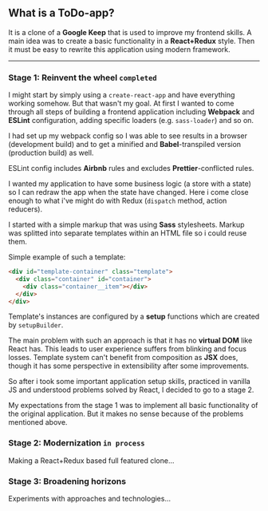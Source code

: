 ## What is a ToDo-app?

It is a clone of a **Google Keep** that is used to improve my frontend skills.
A main idea was to create a basic functionality in a **React+Redux** style.
Then it must be easy to rewrite this application using modern framework.

---

### Stage 1: Reinvent the wheel `completed`

I might start by simply using a `create-react-app` and have everything working somehow.
But that wasn't my goal.
At first I wanted to come through all steps of building a frontend application including **Webpack** and **ESLint** configuration, adding specific loaders (e.g. `sass-loader`) and so on.

I had set up my webpack config so I was able to see results in a browser (development build) and to get a minified and **Babel**-transpiled version (production build) as well.

ESLint config includes **Airbnb** rules and excludes **Prettier**-conflicted rules.

I wanted my application to have some business logic (a store with a state) so I can redraw the app when the state have changed.
Here i come close enough to what i've might do with Redux (`dispatch` method, action reducers).

I started with a simple markup that was using **Sass** stylesheets. Markup was splitted into separate templates within an HTML file so i could reuse them.

Simple example of such a template:

```html
<div id="template-container" class="template">
  <div class="container" id="container">
    <div class="container__item"></div>
  </div>
</div>
```

Template's instances are configured by a **setup** functions which are created by `setupBuilder`.

The main problem with such an approach is that it has no **virtual DOM** like React has. This leads to user experience suffers from blinking and focus losses.
Template system can't benefit from composition as **JSX** does, though it has some perspective in extensibility after some improvements.

So after i took some important application setup skills, practiced in vanilla JS and understood problems solved by React, I decided to go to a stage 2.

My expectations from the stage 1 was to implement all basic functionality of the original application.
But it makes no sense because of the problems mentioned above.

### Stage 2: Modernization `in process`

Making a React+Redux based full featured clone...

### Stage 3: Broadening horizons

Experiments with approaches and technologies...
